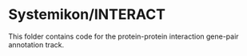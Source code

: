# Systemikon/INTERACT
This folder contains code for the protein-protein interaction gene-pair annotation track.